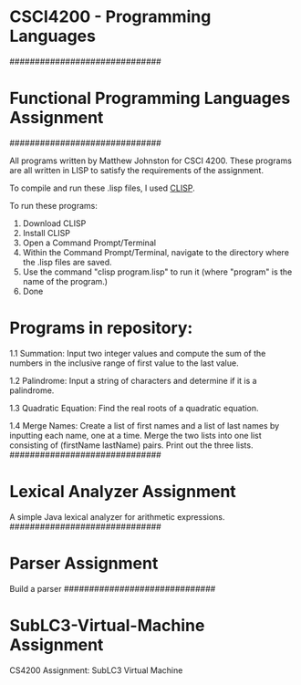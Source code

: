 # CSCI4200 - Programming Languages
##############################

# Functional Programming Languages Assignment
##############################

All programs written by Matthew Johnston for CSCI 4200. These programs are all written in LISP to satisfy the requirements of the assignment.

To compile and run these .lisp files, I used <a href="https://clisp.sourceforge.io/">CLISP</a>.

To run these programs:
1. Download CLISP
2. Install CLISP
3. Open a Command Prompt/Terminal
4. Within the Command Prompt/Terminal, navigate to the directory where the .lisp files are saved.
5. Use the command "clisp program.lisp" to run it (where "program" is the name of the program.)
6. Done

# Programs in repository:

1.1 Summation: Input two integer values and compute the sum of the numbers in the inclusive range of first value to the last value.

1.2 Palindrome: Input a string of characters and determine if it is a palindrome.

1.3 Quadratic Equation: Find the real roots of a quadratic equation.

1.4 Merge Names: Create a list of first names and a list of last names by inputting each name, one at a time. Merge the two lists into one list consisting of (firstName lastName) pairs. Print out the three lists.
##############################

# Lexical Analyzer Assignment
A simple Java lexical analyzer for arithmetic expressions.
##############################

# Parser Assignment
Build a parser
##############################

# SubLC3-Virtual-Machine Assignment
CS4200 Assignment: SubLC3 Virtual Machine
